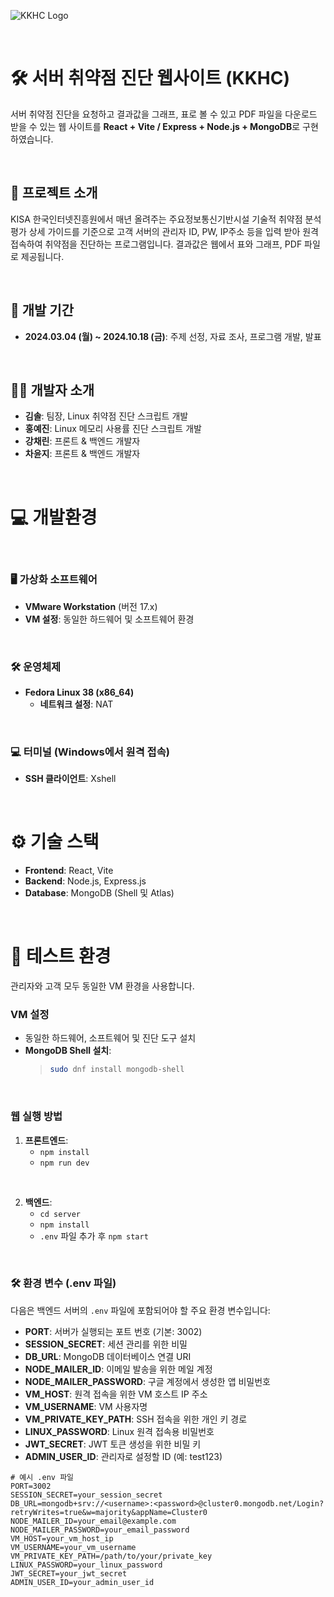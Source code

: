 ![KKHC Logo](path/to/kkhc-logo.png)  <!-- KKHC의 로고 이미지 경로 -->

<br>

# 🛠️ 서버 취약점 진단 웹사이트 (KKHC)

서버 취약점 진단을 요청하고 결과값을 그래프, 표로 볼 수 있고 PDF 파일을 다운로드 받을 수 있는 웹 사이트를 **React + Vite / Express + Node.js + MongoDB**로 구현하였습니다.

<br>

## 📜 프로젝트 소개

KISA 한국인터넷진흥원에서 매년 올려주는 주요정보통신기반시설 기술적 취약점 분석 평가 상세 가이드를 기준으로 고객 서버의 관리자 ID, PW, IP주소 등을 입력 받아 원격 접속하여 취약점을 진단하는 프로그램입니다. 결과값은 웹에서 표와 그래프, PDF 파일로 제공됩니다.

<br>

## 📅 개발 기간

- **2024.03.04 (월) ~ 2024.10.18 (금)**: 주제 선정, 자료 조사, 프로그램 개발, 발표

<br>

## 👩‍💻 개발자 소개

- **김솔**: 팀장, Linux 취약점 진단 스크립트 개발
- **홍예진**: Linux 메모리 사용률 진단 스크립트 개발
- **강채린**: 프론트 & 백엔드 개발자
- **차윤지**: 프론트 & 백엔드 개발자

<br>

# 💻 개발환경 

<br>

### 🖥️ 가상화 소프트웨어

- **VMware Workstation** (버전 17.x)  
- **VM 설정**: 동일한 하드웨어 및 소프트웨어 환경  

<br>

### 🛠️ 운영체제

- **Fedora Linux 38 (x86_64)**  
  - **네트워크 설정**: NAT  

<br>

### 💻 터미널 (Windows에서 원격 접속)

- **SSH 클라이언트**: Xshell  

<br>

# ⚙️ 기술 스택

- **Frontend**: React, Vite  
- **Backend**: Node.js, Express.js  
- **Database**: MongoDB (Shell 및 Atlas)  

<br>

# 🧪 테스트 환경

관리자와 고객 모두 동일한 VM 환경을 사용합니다.

### VM 설정
- 동일한 하드웨어, 소프트웨어 및 진단 도구 설치  
- **MongoDB Shell 설치**: 
    > ```bash
    > sudo dnf install mongodb-shell
    > ```

<br>

### 웹 실행 방법
1. **프론트엔드**:
    - `npm install`
    - `npm run dev`
  
<br>

2. **백엔드**:
    - `cd server`
    - `npm install`
    - `.env` 파일 추가 후 `npm start`

<br>

### 🛠️ 환경 변수 (.env 파일)

다음은 백엔드 서버의 `.env` 파일에 포함되어야 할 주요 환경 변수입니다:

- **PORT**: 서버가 실행되는 포트 번호 (기본: 3002)
- **SESSION_SECRET**: 세션 관리를 위한 비밀 
- **DB_URL**: MongoDB 데이터베이스 연결 URI
- **NODE_MAILER_ID**: 이메일 발송을 위한 메일 계정 
- **NODE_MAILER_PASSWORD**: 구글 계정에서 생성한 앱 비밀번호 
- **VM_HOST**: 원격 접속을 위한 VM 호스트 IP 주소
- **VM_USERNAME**: VM 사용자명
- **VM_PRIVATE_KEY_PATH**: SSH 접속을 위한 개인 키 경로
- **LINUX_PASSWORD**: Linux 원격 접속용 비밀번호
- **JWT_SECRET**: JWT 토큰 생성을 위한 비밀 키
- **ADMIN_USER_ID**: 관리자로 설정할 ID (예: test123)



```plaintext
# 예시 .env 파일
PORT=3002
SESSION_SECRET=your_session_secret
DB_URL=mongodb+srv://<username>:<password>@cluster0.mongodb.net/Login?retryWrites=true&w=majority&appName=Cluster0
NODE_MAILER_ID=your_email@example.com
NODE_MAILER_PASSWORD=your_email_password
VM_HOST=your_vm_host_ip
VM_USERNAME=your_vm_username
VM_PRIVATE_KEY_PATH=/path/to/your/private_key
LINUX_PASSWORD=your_linux_password
JWT_SECRET=your_jwt_secret
ADMIN_USER_ID=your_admin_user_id
